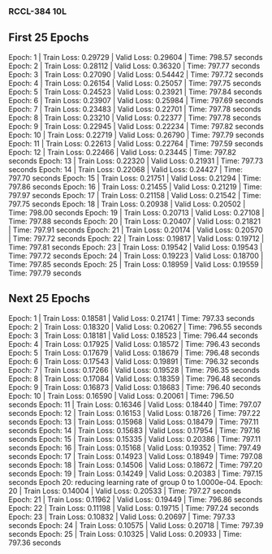 ### RCCL-384 10L

First 25 Epochs
---------------

   Epoch: 1 | Train Loss: 0.29729 | Valid Loss: 0.29604 | Time: 798.57 seconds   
   Epoch: 2 | Train Loss: 0.28112 | Valid Loss: 0.36320 | Time: 797.77 seconds   
Epoch: 3 | Train Loss: 0.27090 | Valid Loss: 0.54442 | Time: 797.72 seconds
Epoch: 4 | Train Loss: 0.26154 | Valid Loss: 0.25057 | Time: 797.75 seconds
Epoch: 5 | Train Loss: 0.24523 | Valid Loss: 0.23921 | Time: 797.84 seconds
Epoch: 6 | Train Loss: 0.23907 | Valid Loss: 0.25984 | Time: 797.69 seconds
Epoch: 7 | Train Loss: 0.23483 | Valid Loss: 0.22701 | Time: 797.78 seconds
Epoch: 8 | Train Loss: 0.23210 | Valid Loss: 0.22377 | Time: 797.78 seconds
Epoch: 9 | Train Loss: 0.22945 | Valid Loss: 0.22234 | Time: 797.82 seconds
Epoch: 10 | Train Loss: 0.22719 | Valid Loss: 0.26790 | Time: 797.79 seconds
Epoch: 11 | Train Loss: 0.22613 | Valid Loss: 0.22764 | Time: 797.59 seconds
Epoch: 12 | Train Loss: 0.22466 | Valid Loss: 0.23445 | Time: 797.82 seconds
Epoch: 13 | Train Loss: 0.22320 | Valid Loss: 0.21931 | Time: 797.73 seconds
Epoch: 14 | Train Loss: 0.22068 | Valid Loss: 0.24427 | Time: 797.70 seconds
Epoch: 15 | Train Loss: 0.21751 | Valid Loss: 0.21294 | Time: 797.86 seconds
Epoch: 16 | Train Loss: 0.21455 | Valid Loss: 0.21219 | Time: 797.97 seconds
Epoch: 17 | Train Loss: 0.21158 | Valid Loss: 0.21542 | Time: 797.75 seconds
Epoch: 18 | Train Loss: 0.20938 | Valid Loss: 0.20502 | Time: 798.00 seconds
Epoch: 19 | Train Loss: 0.20713 | Valid Loss: 0.27108 | Time: 797.88 seconds
Epoch: 20 | Train Loss: 0.20407 | Valid Loss: 0.21821 | Time: 797.91 seconds
Epoch: 21 | Train Loss: 0.20174 | Valid Loss: 0.20570 | Time: 797.72 seconds
Epoch: 22 | Train Loss: 0.19817 | Valid Loss: 0.19712 | Time: 797.81 seconds
Epoch: 23 | Train Loss: 0.19542 | Valid Loss: 0.19543 | Time: 797.72 seconds
Epoch: 24 | Train Loss: 0.19223 | Valid Loss: 0.18700 | Time: 797.85 seconds
Epoch: 25 | Train Loss: 0.18959 | Valid Loss: 0.19559 | Time: 797.79 seconds   


Next 25 Epochs
--------------

Epoch: 1 | Train Loss: 0.18581 | Valid Loss: 0.21741 | Time: 797.33 seconds
Epoch: 2 | Train Loss: 0.18320 | Valid Loss: 0.20627 | Time: 796.55 seconds
Epoch: 3 | Train Loss: 0.18181 | Valid Loss: 0.18523 | Time: 796.44 seconds
Epoch: 4 | Train Loss: 0.17925 | Valid Loss: 0.18572 | Time: 796.43 seconds
Epoch: 5 | Train Loss: 0.17679 | Valid Loss: 0.18679 | Time: 796.48 seconds
Epoch: 6 | Train Loss: 0.17543 | Valid Loss: 0.19891 | Time: 796.32 seconds
Epoch: 7 | Train Loss: 0.17266 | Valid Loss: 0.19528 | Time: 796.35 seconds
Epoch: 8 | Train Loss: 0.17084 | Valid Loss: 0.18359 | Time: 796.48 seconds
Epoch: 9 | Train Loss: 0.16873 | Valid Loss: 0.18683 | Time: 796.40 seconds
Epoch: 10 | Train Loss: 0.16590 | Valid Loss: 0.20061 | Time: 796.50 seconds
Epoch: 11 | Train Loss: 0.16346 | Valid Loss: 0.18440 | Time: 797.07 seconds
Epoch: 12 | Train Loss: 0.16153 | Valid Loss: 0.18726 | Time: 797.22 seconds
Epoch: 13 | Train Loss: 0.15968 | Valid Loss: 0.18479 | Time: 797.11 seconds
Epoch: 14 | Train Loss: 0.15683 | Valid Loss: 0.17954 | Time: 797.16 seconds
Epoch: 15 | Train Loss: 0.15335 | Valid Loss: 0.20386 | Time: 797.11 seconds
Epoch: 16 | Train Loss: 0.15168 | Valid Loss: 0.19352 | Time: 797.49 seconds
Epoch: 17 | Train Loss: 0.14923 | Valid Loss: 0.18949 | Time: 797.08 seconds
Epoch: 18 | Train Loss: 0.14506 | Valid Loss: 0.18672 | Time: 797.20 seconds
Epoch: 19 | Train Loss: 0.14249 | Valid Loss: 0.20383 | Time: 797.15 seconds
Epoch    20: reducing learning rate of group 0 to 1.0000e-04.
Epoch: 20 | Train Loss: 0.14004 | Valid Loss: 0.20533 | Time: 797.27 seconds
Epoch: 21 | Train Loss: 0.11962 | Valid Loss: 0.19449 | Time: 796.86 seconds
Epoch: 22 | Train Loss: 0.11198 | Valid Loss: 0.19715 | Time: 797.24 seconds
Epoch: 23 | Train Loss: 0.10832 | Valid Loss: 0.20697 | Time: 797.33 seconds
Epoch: 24 | Train Loss: 0.10575 | Valid Loss: 0.20718 | Time: 797.39 seconds
Epoch: 25 | Train Loss: 0.10325 | Valid Loss: 0.20933 | Time: 797.36 seconds

